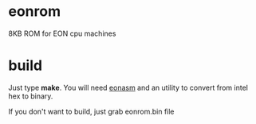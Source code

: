 # eonrom
8KB ROM for EON cpu machines

# build
Just type **make**. You will need [eonasm](https://github.com/elgron-eon/eonasm) and an utility to convert from intel hex to binary.

If you don't want to build, just grab eonrom.bin file


